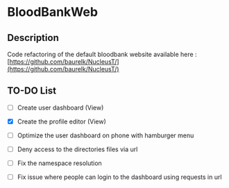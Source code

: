 # BloodBankWeb

## Description

Code refactoring of the default bloodbank website available here : [https://github.com/baurelk/NucleusT/](https://github.com/baurelk/NucleusT/)

## TO-DO List

* [ ] Create user dashboard \(View\)
* [x] Create the profile editor \(View\)
* [ ] Optimize the user dashboard on phone with hamburger menu
* [ ] Deny access to the directories files via url
* [ ] Fix the namespace resolution
* [ ] Fix issue where people can login to the dashboard using requests in url



